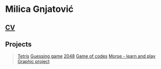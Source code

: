 # Milica Gnjatović

## [CV](https://github.com/milicagnjatovic/milicagnjatovic.github.io/blob/master/resources/cv_milica_gnjatovic.pdf) 

## Projects
> [Tetris](https://github.com/milicagnjatovic/Tetris)
> [Guessing game](https://github.com/milicagnjatovic/guessing_game)
> [2048](https://github.com/milicagnjatovic/2048)
> [Game of codes](https://github.com/milicagnjatovic/game_of_codes)
> [Morse - learn and play](https://play.google.com/store/apps/details?id=com.milica2020.morsegame)
> [Graphic project](https://github.com/milicagnjatovic/grafika_projekat)
